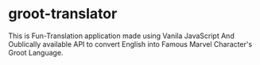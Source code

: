 # groot-translator
This is Fun-Translation application made using Vanila JavaScript And Oublically available API to convert English into Famous Marvel Character's Groot Language.
